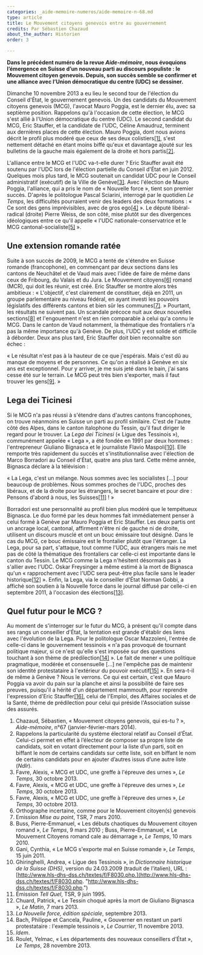 ```yaml
---
categories: _aide-memoire-numeros/aide-memoire-n-68.md
type: article
title: Le Mouvement citoyens genevois entre au gouvernement
credits: Par Sébastien Chazaud
about_the_author: Historien
order: 3

---
```

**Dans le précédent numéro de la revue _Aide-mémoire_, nous évoquions l’émergence en Suisse d’un nouveau parti au discours populiste : le Mouvement citoyen genevois. Depuis, son succès semble se confirmer et une alliance avec l’Union démocratique du centre (UDC) se dessiner.**

Dimanche 10 novembre 2013 a eu lieu le second tour de l'élection du Conseil d'État, le gouvernement genevois. Un des candidats du Mouvement citoyens genevois (MCG), l'avocat Mauro Poggia, est le dernier élu, avec sa septième position. Rappelons qu'à l'occasion de cette élection, le MCG s'est allié à l'Union démocratique du centre (UDC). Le second candidat du MCG, Eric Stauffer, et la candidate de l'UDC, Céline Amaudruz, terminent aux dernières places de cette élection. Mauro Poggia, dont nous avions décrit le profil plus modéré que ceux de ses deux colistiers[\[1\]](#footnote-1), s'est nettement détaché en étant moins biffé qu'eux et davantage ajouté sur les bulletins de la gauche mais également de la droite et hors partis[\[2\]](#footnote-2).

L'alliance entre le MCG et l'UDC va-t-elle durer ? Eric Stauffer avait été soutenu par l'UDC lors de l'élection partielle du Conseil d'État en juin 2012. Quelques mois plus tard, le MCG soutenait un candidat UDC pour le Conseil administratif (exécutif) de la Ville de Genève[\[3\]](#footnote-3). Avec l'élection de Mauro Poggia, l'alliance, qui a pris le nom de « Nouvelle force », tient son premier succès. D'après le politologue Pascal Sciarini, interrogé par le quotidien _Le Temps_, les difficultés pourraient venir des leaders des deux formations : « Ce sont des gens imprévisibles, avec de gros ego[\[4\]](#footnote-4) ». Le député libéral-radical (droite) Pierre Weiss, de son côté, mise plutôt sur des divergences idéologiques entre ce qu'il appelle « l'UDC nationale-conservatrice et le MCG cantonal-socialiste[\[5\]](#footnote-5) ».

## Une extension romande ratée

Suite à son succès de 2009, le MCG a tenté de s'étendre en Suisse romande (francophone), en commençant par deux sections dans les cantons de Neuchâtel et de Vaud mais avec l'idée de faire de même dans ceux de Fribourg, du Valais et du Jura. Le Mouvement citoyens[\[6\]](#footnote-6) romand (MCR), qui doit les réunir, est créé. Eric Stauffer se montre alors très ambitieux : « L'objectif, c'est clairement de constituer, déjà en 2011, un groupe parlementaire au niveau fédéral, en ayant investi les pouvoirs législatifs des différents cantons et bien sûr les communes[\[7\]](#footnote-7). » Pourtant, les résultats ne suivent pas. Un scandale précoce nuit aux deux nouvelles sections[\[8\]](#footnote-8) et l'engouement n'est en rien comparable à celui qu'a connu le MCG. Dans le canton de Vaud notamment, la thématique des frontaliers n'a pas la même importance qu'à Genève. De plus, l'UDC y est solide et difficile à déborder. Deux ans plus tard, Eric Stauffer doit bien reconnaître son échec :

« Le résultat n'est pas à la hauteur de ce que j'espérais. Mais c'est dû au manque de moyens et de personnes. Ce qu'on a réalisé à Genève en six ans est exceptionnel. Pour y arriver, je me suis jeté dans le bain, j'ai sans cesse été sur le terrain. Le MCG peut très bien s'exporter, mais il faut trouver les gens[\[9\]](#footnote-9). »

## Lega dei Ticinesi

Si le MCG n'a pas réussi à s'étendre dans d'autres cantons francophones, on trouve néanmoins en Suisse un parti au profil similaire. C'est de l'autre côté des Alpes, dans le canton italophone du Tessin, qu'il faut diriger le regard pour le trouver. La _Lega dei Ticinesi_ (« Ligue des Tessinois »), communément appelée « Lega », a été fondée en 1991 par deux hommes : l'entrepreneur Giuliano Bignasca et le journaliste Flavio Maspoli[\[10\]](#footnote-10). Elle remporte très rapidement du succès et s'institutionnalise avec l'élection de Marco Borradori au Conseil d'État, quatre ans plus tard. Cette même année, Bignasca déclare à la télévision :

« La Lega, c'est un mélange. Nous sommes avec les socialistes \[...\] pour beaucoup de problèmes. Nous sommes proches de l'UDC, proches des libéraux, et de la droite pour les étrangers, le secret bancaire et pour dire : Pensons d'abord à nous, les Suisses[\[11\]](#footnote-11) ! »

Borradori est une personnalité au profil bien plus modéré que le tempétueux Bignasca. Le duo formé par les deux hommes fait immédiatement penser à celui formé à Genève par Mauro Poggia et Eric Stauffer. Les deux partis ont un ancrage local, cantonal, affirment n'être ni de gauche ni de droite, utilisent un discours musclé et ont un bouc émissaire tout désigné. Dans le cas du MCG, ce bouc émissaire est le frontalier plutôt que l'étranger. La Lega, pour sa part, s'attaque, tout comme l'UDC, aux étrangers mais ne met pas de côté la thématique des frontaliers car celle-ci est importante dans le canton du Tessin. Le MCG comme la Lega n'hésitent désormais pas à s'allier avec l'UDC. Oskar Freysinger a même estimé à la mort de Bignasca qu'un « rapprochement avec l'UDC sera peut-être plus facile sans le leader historique[\[12\]](#footnote-12) ». Enfin, la Lega, via le conseiller d'État Norman Gobbi, a affiché son soutien à la Nouvelle force dans le journal diffusé par celle-ci en septembre 2011, à l'occasion des élections[\[13\]](#footnote-13).

## Quel futur pour le MCG ?

Au moment de s'interroger sur le futur du MCG, à présent qu'il compte dans ses rangs un conseiller d'État, la tentation est grande d'établir des liens avec l'évolution de la Lega. Pour le politologue Oscar Mazzoleni, l'entrée de celle-ci dans le gouvernement tessinois « n'a pas provoqué de tournant politique majeur, si ce n'est qu'elle s'est imposée sur des questions touchant à son thème de prédilection[\[14\]](#footnote-14) ». Le fait de mener « une politique pragmatique, modérée et consensuelle \[...\] ne l'empêche pas de maintenir son identité protestataire à l'extérieur du pouvoir exécutif[\[15\]](#footnote-15) ». En sera-t-il de même à Genève ? Nous le verrons. Ce qui est certain, c'est que Mauro Poggia va avoir du pain sur la planche et ainsi la possibilité de faire ses preuves, puisqu'il a hérité d'un département mammouth, pour reprendre l'expression d'Eric Stauffer[\[16\]](#footnote-16), celui de l'Emploi, des Affaires sociales et de la Santé, thème de prédilection pour celui qui préside l'Association suisse des assurés.

1. Chazaud, Sébastien, « Mouvement citoyens genevois, qui es-tu ? », _Aide-mémoire_, n°67 (janvier-février-mars 2014).
2. Rappelons la particularité du système électoral relatif au Conseil d’État. Celui-ci permet en effet à l’électeur de composer sa propre liste de candidats, soit en votant directement pour la liste d’un parti, soit en biffant le nom de certains candidats sur cette liste, soit en biffant le nom de certains candidats pour en ajouter d’autres issus d’une autre liste (_Ndlr_).
3. Favre, Alexis, « MCG et UDC, une greffe à l'épreuve des urnes », _Le Temps_, 30 octobre 2013.
4. Favre, Alexis, « MCG et UDC, une greffe à l'épreuve des urnes », _Le Temps_, 30 octobre 2013.
5. Favre, Alexis, « MCG et UDC, une greffe à l'épreuve des urnes », _Le Temps_, 30 octobre 2013.
6. Orthographe incertaine, comme pour le Mouvement citoyen(s) genevois
7. Emission _Mise au point_, TSR, 7 mars 2010.
8. Buss, Pierre-Emmanuel, « Les débuts chaotiques du Mouvement citoyen romand », _Le Temps_, 9 mars 2010 ; Buss, Pierre-Emmanuel, « Le Mouvement Citoyens romand cale au démarrage », _Le Temps_, 10 mars 2010.
9. Gani, Cynthia, « Le MCG s'exporte mal en Suisse romande », _Le Temps_, 15 juin 2011.
10. Ghiringhelli, Andrea, « Ligue des Tessinois », in _Dictionnaire historique de la Suisse (DHS)_, version du 24.03.2009 (traduit de l'italien), URL : [http://www.hls-dhs-dss.ch/textes/f/F8030.php.](http://www.hls-dhs-dss.ch/textes/f/F8030.php. "http://www.hls-dhs-dss.ch/textes/f/F8030.php.")
11. Émission _Tell Quel_, TSR, 9 juin 1995.
12. Chuard, Patrick, « Le Tessin choqué après la mort de Giuliano Bignasca », _Le Matin_, 7 mars 2013.
13. _La Nouvelle force, édition spéciale_, septembre 2013.
14. Bach, Philippe et Cancela, Pauline, « Gouverner en restant un parti protestataire : l'exemple tessinois », _Le Courrier_, 11 novembre 2013.
15. _Idem_.
16. Roulet, Yelmac, « Les départements des nouveaux conseillers d'État », _Le Temps_, 28 novembre 2013.